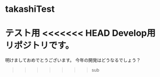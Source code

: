 ﻿# takashiTest
テスト用
<<<<<<< HEAD
Develop用リポジトリです。
=======
明けましておめでとうございます。
今年の開発はどうなるでしょう？
>>>>>>> sub

